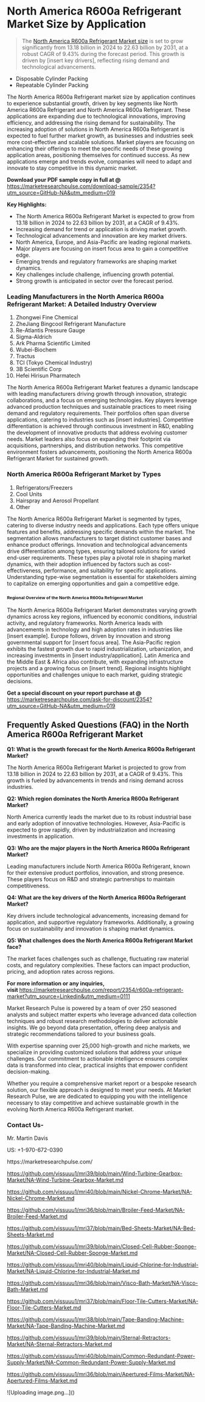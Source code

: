 <h1>North America R600a Refrigerant Market&nbsp;Size by Application</h1><blockquote><p>The <a href="https://marketresearchpulse.com/download-sample/2354?utm_source=GitHub-NA&amp;utm_medium=019">North America R600a Refrigerant Market size</a> is set to grow significantly from 13.18 billion in 2024 to 22.63 billion by 2031, at a robust CAGR of 9.43% during the forecast period. This growth is driven by [insert key drivers], reflecting rising demand and technological advancements.</p></blockquote><ul><li>Disposable Cylinder Packing <li> Repeatable Cylinder Packing</li></ul><p>The North America R600a Refrigerant market size by application continues to experience substantial growth, driven by key segments like North America R600a Refrigerant and North America R600a Refrigerant. These applications are expanding due to technological innovations, improving efficiency, and addressing the rising demand for sustainability. The increasing adoption of solutions in North America R600a Refrigerant is expected to fuel further market growth, as businesses and industries seek more cost-effective and scalable solutions. Market players are focusing on enhancing their offerings to meet the specific needs of these growing application areas, positioning themselves for continued success. As new applications emerge and trends evolve, companies will need to adapt and innovate to stay competitive in this dynamic market.</p><p><strong>Download your PDF sample copy in full at @ </strong><a href="https://marketresearchpulse.com/download-sample/2354?utm_source=GitHub-NA&amp;utm_medium=019">https://marketresearchpulse.com/download-sample/2354?utm_source=GitHub-NA&amp;utm_medium=019</a></p><p><strong>Key Highlights: </strong></p><ul><li>The North America R600a Refrigerant Market is expected to grow from 13.18 billion in 2024 to 22.63 billion by 2031, at a CAGR of 9.43%.</li><li>Increasing demand for trend or application is driving market growth.</li><li>Technological advancements and innovation are key market drivers.</li><li>North America, Europe, and Asia-Pacific are leading regional markets.</li><li>Major players are focusing on insert focus area to gain a competitive edge.</li><li>Emerging trends and regulatory frameworks are shaping market dynamics.</li><li>Key challenges include challenge, influencing growth potential.</li><li>Strong growth is anticipated in sector over the forecast period.</li></ul><h3>Leading Manufacturers in the North America R600a Refrigerant Market: A Detailed Industry Overview</h3><ol><li>Zhongwei Fine Chemical</li><li>ZheJiang Bingcool Refrigerant Manufacture</li><li>Re-Atlantis Pressure Gauge</li><li>Sigma-Aldrich</li><li>Ark Pharma Scientific Limited</li><li>Wubei-Biochem</li><li>Tractus</li><li>TCI (Tokyo Chemical Industry)</li><li>3B Scientific Corp</li><li>Hefei Hirisun Pharmatech</li></ol><div class="flex max-w-full flex-col flex-grow"><div class="min-h-8 text-message flex w-full flex-col items-end gap-2 whitespace-normal break-words [.text-message+&amp;]:mt-5" dir="auto" data-message-author-role="assistant" data-message-id="fd8432e4-4910-450d-b182-61b7bfb0a01f" data-message-model-slug="gpt-4o"><div class="flex w-full flex-col gap-1 empty:hidden first:pt-[3px]"><div class="markdown prose w-full break-words dark:prose-invert light"><p>The North America R600a Refrigerant Market features a dynamic landscape with leading manufacturers driving growth through innovation, strategic collaborations, and a focus on emerging technologies. Key players leverage advanced production techniques and sustainable practices to meet rising demand and regulatory requirements. Their portfolios often span diverse applications, catering to industries such as [insert industries]. Competitive differentiation is achieved through continuous investment in R&amp;D, enabling the development of innovative products that address evolving customer needs. Market leaders also focus on expanding their footprint via acquisitions, partnerships, and distribution networks. This competitive environment fosters advancements, positioning the North America R600a Refrigerant Market for sustained growth.</p></div></div></div></div><h3>North America R600a Refrigerant Market by Types</h3><ol><li>Refrigerators/Freezers <li> Cool Units <li> Hairspray and Aerosol Propellant <li> Other</li></ol><div class="flex max-w-full flex-col flex-grow"><div class="min-h-8 text-message flex w-full flex-col items-end gap-2 whitespace-normal break-words [.text-message+&amp;]:mt-5" dir="auto" data-message-author-role="assistant" data-message-id="084470be-0bb7-4664-bddf-5156b4f41249" data-message-model-slug="gpt-4o-mini"><div class="flex w-full flex-col gap-1 empty:hidden first:pt-[3px]"><div class="markdown prose w-full break-words dark:prose-invert light"><p>The North America R600a Refrigerant Market is segmented by types, catering to diverse industry needs and applications. Each type offers unique features and benefits, addressing specific demands within the market. The segmentation allows manufacturers to target distinct customer bases and enhance product offerings. Innovation and technological advancements drive differentiation among types, ensuring tailored solutions for varied end-user requirements. These types play a pivotal role in shaping market dynamics, with their adoption influenced by factors such as cost-effectiveness, performance, and suitability for specific applications. Understanding type-wise segmentation is essential for stakeholders aiming to capitalize on emerging opportunities and gain a competitive edge.</p></div></div></div></div><h3><span style="font-size: 11px;">Regional Overview of the North America R600a Refrigerant Market</span></h3><div class="flex max-w-full flex-col flex-grow"><div class="min-h-8 text-message flex w-full flex-col items-end gap-2 whitespace-normal break-words [.text-message+&amp;]:mt-5" dir="auto" data-message-author-role="assistant" data-message-id="e9038762-ce64-4e30-91c9-9bd413514231" data-message-model-slug="gpt-4o-mini"><div class="flex w-full flex-col gap-1 empty:hidden first:pt-[3px]"><div class="markdown prose w-full break-words dark:prose-invert light"><p>The North America R600a Refrigerant Market demonstrates varying growth dynamics across key regions, influenced by economic conditions, industrial activity, and regulatory frameworks. North America leads with advancements in technology and high adoption rates in industries like [insert example]. Europe follows, driven by innovation and strong governmental support for [insert focus area]. The Asia-Pacific region exhibits the fastest growth due to rapid industrialization, urbanization, and increasing investments in [insert industry/application]. Latin America and the Middle East &amp; Africa also contribute, with expanding infrastructure projects and a growing focus on [insert trend]. Regional insights highlight opportunities and challenges unique to each market, guiding strategic decisions.</p></div></div></div></div><p><strong>Get a special discount on your report purchase at @ </strong><a href="https://marketresearchpulse.com/ask-for-discount/2354?utm_source=GitHub-NA&amp;utm_medium=019">https://marketresearchpulse.com/ask-for-discount/2354?utm_source=GitHub-NA&amp;utm_medium=019</a></p><h2>Frequently Asked Questions (FAQ) in the North America R600a Refrigerant Market</h2><p><strong>Q1: What is the growth forecast for the North America R600a Refrigerant Market?</strong></p><p>The North America R600a Refrigerant Market is projected to grow from 13.18 billion in 2024 to 22.63 billion by 2031, at a CAGR of 9.43%. This growth is fueled by advancements in trends and rising demand across industries.</p><p><strong>Q2: Which region dominates the North America R600a Refrigerant Market?</strong></p><p>North America currently leads the market due to its robust industrial base and early adoption of innovative technologies. However, Asia-Pacific is expected to grow rapidly, driven by industrialization and increasing investments in application.</p><p><strong>Q3: Who are the major players in the North America R600a Refrigerant Market?</strong></p><p>Leading manufacturers include North America R600a Refrigerant, known for their extensive product portfolios, innovation, and strong presence. These players focus on R&amp;D and strategic partnerships to maintain competitiveness.</p><p><strong>Q4: What are the key drivers of the North America R600a Refrigerant Market?</strong></p><p>Key drivers include technological advancements, increasing demand for application, and supportive regulatory frameworks. Additionally, a growing focus on sustainability and innovation is shaping market dynamics.</p><p><strong>Q5: What challenges does the North America R600a Refrigerant Market face?</strong></p><p>The market faces challenges such as challenge, fluctuating raw material costs, and regulatory complexities. These factors can impact production, pricing, and adoption rates across regions.</p><p><strong>For more information or any inquiries, visit&nbsp;</strong><a href="https://marketresearchpulse.com/report/2354/r600a-refrigerant-market?utm_source=Linkedin&utm_medium=0111">https://marketresearchpulse.com/report/2354/r600a-refrigerant-market?utm_source=Linkedin&utm_medium=0111</a></p><p>Market Research Pulse is powered by a team of over 250 seasoned analysts and subject matter experts who leverage advanced data collection techniques and robust research methodologies to deliver actionable insights. We go beyond data presentation, offering deep analysis and strategic recommendations tailored to your business goals.</p><p>With expertise spanning over 25,000 high-growth and niche markets, we specialize in providing customized solutions that address your unique challenges. Our commitment to actionable intelligence ensures complex data is transformed into clear, practical insights that empower confident decision-making.</p><p>Whether you require a comprehensive market report or a bespoke research solution, our flexible approach is designed to meet your needs. At Market Research Pulse, we are dedicated to equipping you with the intelligence necessary to stay competitive and achieve sustainable growth in the evolving North America R600a Refrigerant market.</p><h3><strong>Contact Us-</strong></h3><p>Mr. Martin Davis</p><p>US: +1-970-672-0390</p><p>https://marketresearchpulse.com/</p><p><a href="https://github.com/vissuuu1/mri39/blob/main/Wind-Turbine-Gearbox-Market/NA-Wind-Turbine-Gearbox-Market.md">https://github.com/vissuuu1/mri39/blob/main/Wind-Turbine-Gearbox-Market/NA-Wind-Turbine-Gearbox-Market.md</a></p><p><a href="https://github.com/vissuuu1/mri40/blob/main/Nickel-Chrome-Market/NA-Nickel-Chrome-Market.md">https://github.com/vissuuu1/mri40/blob/main/Nickel-Chrome-Market/NA-Nickel-Chrome-Market.md</a></p><p><a href="https://github.com/vissuuu1/mri36/blob/main/Broiler-Feed-Market/NA-Broiler-Feed-Market.md">https://github.com/vissuuu1/mri36/blob/main/Broiler-Feed-Market/NA-Broiler-Feed-Market.md</a></p><p><a href="https://github.com/vissuuu1/mri37/blob/main/Bed-Sheets-Market/NA-Bed-Sheets-Market.md">https://github.com/vissuuu1/mri37/blob/main/Bed-Sheets-Market/NA-Bed-Sheets-Market.md</a></p><p><a href="https://github.com/vissuuu1/mri39/blob/main/Closed-Cell-Rubber-Sponge-Market/NA-Closed-Cell-Rubber-Sponge-Market.md">https://github.com/vissuuu1/mri39/blob/main/Closed-Cell-Rubber-Sponge-Market/NA-Closed-Cell-Rubber-Sponge-Market.md</a></p><p><a href="https://github.com/vissuuu1/mri40/blob/main/Liquid-Chlorine-for-Industrial-Market/NA-Liquid-Chlorine-for-Industrial-Market.md">https://github.com/vissuuu1/mri40/blob/main/Liquid-Chlorine-for-Industrial-Market/NA-Liquid-Chlorine-for-Industrial-Market.md</a></p><p><a href="https://github.com/vissuuu1/mri36/blob/main/Visco-Bath-Market/NA-Visco-Bath-Market.md">https://github.com/vissuuu1/mri36/blob/main/Visco-Bath-Market/NA-Visco-Bath-Market.md</a></p><p><a href="https://github.com/vissuuu1/mri37/blob/main/Floor-Tile-Cutters-Market/NA-Floor-Tile-Cutters-Market.md">https://github.com/vissuuu1/mri37/blob/main/Floor-Tile-Cutters-Market/NA-Floor-Tile-Cutters-Market.md</a></p><p><a href="https://github.com/vissuuu1/mri38/blob/main/Tape-Banding-Machine-Market/NA-Tape-Banding-Machine-Market.md">https://github.com/vissuuu1/mri38/blob/main/Tape-Banding-Machine-Market/NA-Tape-Banding-Machine-Market.md</a></p><p><a href="https://github.com/vissuuu1/mri39/blob/main/Sternal-Retractors-Market/NA-Sternal-Retractors-Market.md">https://github.com/vissuuu1/mri39/blob/main/Sternal-Retractors-Market/NA-Sternal-Retractors-Market.md</a></p><p><a href="https://github.com/vissuuu1/mri40/blob/main/Common-Redundant-Power-Supply-Market/NA-Common-Redundant-Power-Supply-Market.md">https://github.com/vissuuu1/mri40/blob/main/Common-Redundant-Power-Supply-Market/NA-Common-Redundant-Power-Supply-Market.md</a></p><p><a href="https://github.com/vissuuu1/mri36/blob/main/Apertured-Films-Market/NA-Apertured-Films-Market.md">https://github.com/vissuuu1/mri36/blob/main/Apertured-Films-Market/NA-Apertured-Films-Market.md</a></p>
![Uploading image.png…]()
